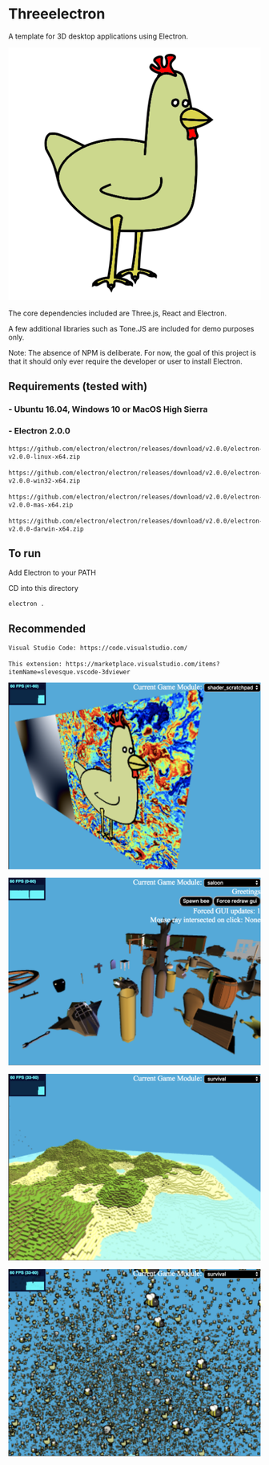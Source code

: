 # Threeelectron

A template for 3D desktop applications using Electron. 

![Chicken image](https://github.com/ThreeelectronInc/threeelectron/blob/master/src/assets/chicken.png)

The core dependencies included are Three.js, React and Electron.  

A few additional libraries such as Tone.JS are included for demo purposes only.  

Note: The absence of NPM is deliberate.  For now, the goal of this project is that it should only ever require the developer or user to install Electron.

## Requirements (tested with)

### - Ubuntu 16.04, Windows 10 or MacOS High Sierra

### - Electron 2.0.0
    https://github.com/electron/electron/releases/download/v2.0.0/electron-v2.0.0-linux-x64.zip

    https://github.com/electron/electron/releases/download/v2.0.0/electron-v2.0.0-win32-x64.zip
    
    https://github.com/electron/electron/releases/download/v2.0.0/electron-v2.0.0-mas-x64.zip

    https://github.com/electron/electron/releases/download/v2.0.0/electron-v2.0.0-darwin-x64.zip


## To run

Add Electron to your PATH

CD into this directory

    electron .


## Recommended

    Visual Studio Code: https://code.visualstudio.com/

    This extension: https://marketplace.visualstudio.com/items?itemName=slevesque.vscode-3dviewer


![Chicken Shader](https://github.com/ThreeelectronInc/threeelectron/blob/master/chicken.png)

![Saloon Assets](https://github.com/ThreeelectronInc/threeelectron/blob/master/saloon.png)

![Voxel Island](https://github.com/ThreeelectronInc/threeelectron/blob/master/island.png)

![Particle Swarm](https://github.com/ThreeelectronInc/threeelectron/blob/master/swarm.png)

